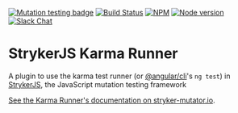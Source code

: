 [![Mutation testing badge](https://img.shields.io/endpoint?style=flat&url=https%3A%2F%2Fbadge-api.stryker-mutator.io%2Fgithub.com%2Fstryker-mutator%2Fstryker%2Fmaster%3Fmodule%3Dkarma-runner)](https://dashboard.stryker-mutator.io/reports/github.com/stryker-mutator/stryker-js/master?module=karma-runner)
[![Build Status](https://github.com/stryker-mutator/stryker-js/workflows/CI/badge.svg)](https://github.com/stryker-mutator/stryker-js/actions?query=workflow%3ACI+branch%3Amaster)
[![NPM](https://img.shields.io/npm/dm/@stryker-mutator/karma-runner.svg)](https://www.npmjs.com/package/@stryker-mutator/karma-runner)
[![Node version](https://img.shields.io/node/v/@stryker-mutator/karma-runner.svg)](https://img.shields.io/node/v/@stryker-mutator/karma-runner.svg)
[![Slack Chat](https://img.shields.io/badge/slack-chat-brightgreen.svg?logo=slack)](https://join.slack.com/t/stryker-mutator/shared_invite/enQtOTUyMTYyNTg1NDQ0LTU4ODNmZDlmN2I3MmEyMTVhYjZlYmJkOThlNTY3NTM1M2QxYmM5YTM3ODQxYmJjY2YyYzllM2RkMmM1NjNjZjM)

# StrykerJS Karma Runner

A plugin to use the karma test runner (or [@angular/cli](https://www.npmjs.com/package/@angular/cli)'s `ng test`) in [StrykerJS](https://stryker-mutator.io), the JavaScript mutation testing framework

[See the Karma Runner's documentation on stryker-mutator.io](https://stryker-mutator.io/docs/stryker-js/karma-runner).
